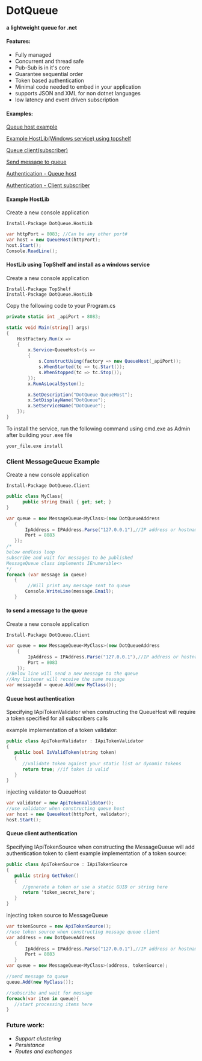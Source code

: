 # DotQueue

#### a lightweight queue for .net

#### Features:
- Fully managed
- Concurrent and thread safe
- Pub-Sub is in it's core
- Guarantee sequential order
- Token based authentication
- Minimal code needed to embed in your application
- supports JSON and XML for non dotnet languages
- low latency and event driven subscription 


#### Examples:
[Queue host example](#hostlib)

[Example HostLib(Windows service) using topshelf](#hostlibsvc)

[Queue client(subscriber)](#client)

[Send message to queue](#broadcast)

[Authentication - Queue host](#hostlibauth)

[Authentication - Client subscriber](#clientauth)



#### <a name="hostlib"></a>Example HostLib

Create a new console application
```
Install-Package DotQueue.HostLib
```

```csharp
var httpPort = 8083; //Can be any other port#
var host = new QueueHost(httpPort);
host.Start();
Console.ReadLine();
```

#### <a name="hostlibsvc"></a>HostLib using TopShelf and install as a windows service
Create a new console application
```
Install-Package TopShelf
Install-Package DotQueue.HostLib
```
Copy the following code to your Program.cs
```csharp
private static int _apiPort = 8083;

static void Main(string[] args)
{
    HostFactory.Run(x =>
    {
        x.Service<QueueHost>(s =>
        {
            s.ConstructUsing(factory => new QueueHost(_apiPort));
            s.WhenStarted(tc => tc.Start());
            s.WhenStopped(tc => tc.Stop());
        });
        x.RunAsLocalSystem();

        x.SetDescription("DotQueue QueueHost");
        x.SetDisplayName("DotQueue");
        x.SetServiceName("DotQueue");
    });
}
```
	
To install the service, run the following command using cmd.exe as Admin after building your .exe file

```bash
your_file.exe install
```

### <a name="client"></a>Client MessageQueue Example

Create a new console application

```
Install-Package DotQueue.Client
```

```csharp
public class MyClass{
      public string Email { get; set; }
}
```
```csharp
var queue = new MessageQueue<MyClass>(new DotQueueAddress
   {
       IpAddress = IPAddress.Parse("127.0.0.1"),//IP address or hostname of the queue host
       Port = 8083
   });
/*
below endless loop
subscribe and wait for messages to be published
MessageQueue class implements IEnumerable<>
*/
foreach (var message in queue)
   {
		//Will print any message sent to queue
       Console.WriteLine(message.Email);
   }
```
#### <a name="broadcast"></a>to send a message to the queue


Create a new console application

```
Install-Package DotQueue.Client
```

```csharp
var queue = new MessageQueue<MyClass>(new DotQueueAddress
    {
        IpAddress = IPAddress.Parse("127.0.0.1"),//IP address or hostname of the queue host
        Port = 8083
    });
//Below line will send a new message to the queue
//Any listener will receive the same message
var messageId = queue.Add(new MyClass());
```

#### <a name="hostlibauth"></a>Queue host authentication
Specifying IApiTokenValidator when constructing the QueueHost will require a token specified for all subscribers calls

example implementation of a token validator:
```csharp
public class ApiTokenValidator : IApiTokenValidator
{
   public bool IsValidToken(string token)
   {
      //validate token against your static list or dynamic tokens
      return true; //if token is valid
   }
}
```
injecting validator to QueueHost
```csharp
var validator = new ApiTokenValidator();
//use validator when constructing queue host
var host = new QueueHost(httpPort, validator);
host.Start();
```

#### <a name="clientauth"></a>Queue client authentication
Specifying IApiTokenSource when constructing the MessageQueue will add authentication token to client
example implementation of a token source:
```csharp
public class ApiTokenSource : IApiTokenSource
{
   public string GetToken()
   {
      //generate a token or use a static GUID or string here
      return 'token_secret_here'; 
   }
}
```
injecting token source to MessageQueue

```csharp
var tokenSource = new ApiTokenSource();
//use token source when constructing message queue client
var address = new DotQueueAddress
   {
       IpAddress = IPAddress.Parse("127.0.0.1"),//IP address or hostname of the queue host
       Port = 8083
   }
var queue = new MessageQueue<MyClass>(address, tokenSource);

//send message to queue
queue.Add(new MyClass());

//subscribe and wait for message
foreach(var item in queue){
   //start processing items here
}
```

### Future work:
- _Support clustering_
- _Persistance_
- _Routes and exchanges_